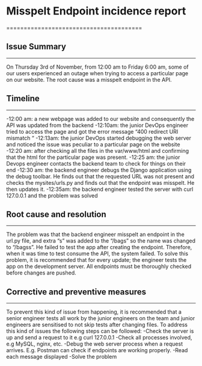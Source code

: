 # **Misspelt Endpoint incidence report**
=======================================

## **Issue Summary**
--------------------
On Thursday 3rd of November, from 12:00 am to Friday  6:00 am, some of our users experienced an outage when trying to access a particular page on our website. The root cause was a misspelt endpoint in the API.

## **Timeline**
---------------
-12:00 am: a new webpage was added to our website and consequently the API was updated from the backend
-12:10am: the junior DevOps engineer tried to access the page and got the error message “400 redirect URI mismatch “ 
-12:13am: the junior DevOps started debugging the web server and noticed the issue was peculiar to a particular page on the website
-12:20 am: after checking all the files in the var/www/html and confirming that the html for the particular page was present.
-12:25 am: the junior Devops engineer contacts the backend team to check for things on their end
-12:30 am: the backend engineer debugs the Django application using the debug toolbar. He finds out that the requested URL was not present and checks the mysites/urls.py and finds out that the endpoint was misspelt. He then updates it.
-12:35am: the backend engineer tested the server with curl 127.0.0.1 and the problem was solved

## **Root cause and resolution**
--------------------------------
The problem was that the backend engineer misspelt an endpoint in the url.py file, and extra “s” was added to the “/bags” so the name was changed to “/bagss”. He failed to test the app after creating the endpoint. Therefore, when it was time to test consume the API, the system failed.
To solve this problem, it is recommended that for every update; the engineer tests the app on the development server. All endpoints must be thoroughly checked before changes are pushed.

## **Corrective and preventive measures**
---------------------------------------
 To prevent this kind of issue from happening, it is recommended that a senior engineer tests all work by the junior engineers on the team and junior engineers are sensitised to not skip tests after changing files.
To address this kind of issues the following steps can be followed:
-Check the server is up and send a request to it e.g curl 127.0.0.1
-Check all processes involved, e.g MySQL, nginx, etc.
-Debug the web server process when a request arrives. E.g. Postman can check if endpoints are working properly.
-Read each message displayed 
-Solve the problem

